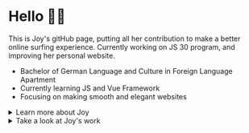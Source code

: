 # Hello 👋🏻

This is Joy's gitHub page, putting all her contribution to make a better online surfing experience. Currently working on JS 30 program, and improving her personal website.

- Bachelor of German Language and Culture in Foreign Language Apartment
- Currently learning JS and Vue Framework
- Focusing on making smooth and elegant websites

<details>
<summary>Learn more about Joy</summary>
</br>
</br>

<div style="text-align:center;">

**Joy's todoist stats**
<!-- TODO-IST:START -->
🏆  100 Karma Points           
🌸  Completed 2 tasks today           
✅  Completed 2 tasks so far           
⏳  Longest streak is 0 days
<!-- TODO-IST:END -->

</div>

### Joy's GitHub Stats

[![Joy's GitHub stats](https://github-readme-stats.vercel.app/api?username=Joy-port&count_private=true&show_icons=true&theme=ayu-mirage)](https://github.com/Joy-port/github-readme-stats)

### Top Languages Card

[![Top Langs](https://github-readme-stats.vercel.app/api/top-langs/?username=Joy-port&layout=compact&langs_count=4&theme=ayu-mirage)](https://github.com/Joy-port/github-readme-stats)
</details>

<details>
<summary>Take a look at Joy's work</summary>

[![Readme Card](https://github-readme-stats.vercel.app/api/pin/?username=Joy-port&repo=github-readme-stats&theme=ayu-mirage&show_owner=true)](https://github.com/Joy-port/github-readme-stats)


**spends time on**
<!--START_SECTION:waka-->
```text
No Activity tracked this Week
```
<!--END_SECTION:waka-->



</details>